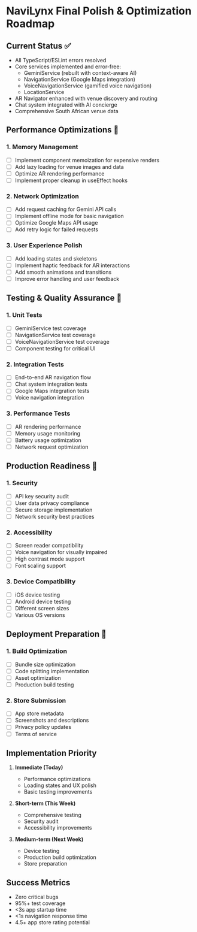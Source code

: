 # NaviLynx Final Polish & Optimization Roadmap

## Current Status ✅
- All TypeScript/ESLint errors resolved
- Core services implemented and error-free:
  - GeminiService (rebuilt with context-aware AI)
  - NavigationService (Google Maps integration)
  - VoiceNavigationService (gamified voice navigation)
  - LocationService
- AR Navigator enhanced with venue discovery and routing
- Chat system integrated with AI concierge
- Comprehensive South African venue data

## Performance Optimizations 🚀

### 1. Memory Management
- [ ] Implement component memoization for expensive renders
- [ ] Add lazy loading for venue images and data
- [ ] Optimize AR rendering performance
- [ ] Implement proper cleanup in useEffect hooks

### 2. Network Optimization
- [ ] Add request caching for Gemini API calls
- [ ] Implement offline mode for basic navigation
- [ ] Optimize Google Maps API usage
- [ ] Add retry logic for failed requests

### 3. User Experience Polish
- [ ] Add loading states and skeletons
- [ ] Implement haptic feedback for AR interactions
- [ ] Add smooth animations and transitions
- [ ] Improve error handling and user feedback

## Testing & Quality Assurance 🧪

### 1. Unit Tests
- [ ] GeminiService test coverage
- [ ] NavigationService test coverage
- [ ] VoiceNavigationService test coverage
- [ ] Component testing for critical UI

### 2. Integration Tests
- [ ] End-to-end AR navigation flow
- [ ] Chat system integration tests
- [ ] Google Maps integration tests
- [ ] Voice navigation integration

### 3. Performance Tests
- [ ] AR rendering performance
- [ ] Memory usage monitoring
- [ ] Battery usage optimization
- [ ] Network request optimization

## Production Readiness 📱

### 1. Security
- [ ] API key security audit
- [ ] User data privacy compliance
- [ ] Secure storage implementation
- [ ] Network security best practices

### 2. Accessibility
- [ ] Screen reader compatibility
- [ ] Voice navigation for visually impaired
- [ ] High contrast mode support
- [ ] Font scaling support

### 3. Device Compatibility
- [ ] iOS device testing
- [ ] Android device testing
- [ ] Different screen sizes
- [ ] Various OS versions

## Deployment Preparation 🚀

### 1. Build Optimization
- [ ] Bundle size optimization
- [ ] Code splitting implementation
- [ ] Asset optimization
- [ ] Production build testing

### 2. Store Submission
- [ ] App store metadata
- [ ] Screenshots and descriptions
- [ ] Privacy policy updates
- [ ] Terms of service

## Implementation Priority

1. **Immediate (Today)**
   - Performance optimizations
   - Loading states and UX polish
   - Basic testing improvements

2. **Short-term (This Week)**
   - Comprehensive testing
   - Security audit
   - Accessibility improvements

3. **Medium-term (Next Week)**
   - Device testing
   - Production build optimization
   - Store preparation

## Success Metrics
- Zero critical bugs
- 95%+ test coverage
- <3s app startup time
- <1s navigation response time
- 4.5+ app store rating potential
